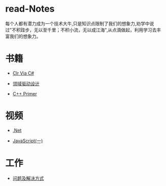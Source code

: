 # read-Notes 

每个人都有潜力成为一个技术大牛,只是知识点限制了我们的想象力,劝学中说过"不积跬步，无以至千里；不积小流，无以成江海",从点滴做起，利用学习去丰富我们的想象力。

# 书籍
*  [Clr Via C#](https://github.com/yuxl01/read-Notes/blob/master/book/CLR%20Via%20C%23.md)

*  [领域驱动设计](https://github.com/yuxl01/read-Notes/blob/master/book/%E9%A2%86%E5%9F%9F%E9%A9%B1%E5%8A%A8%E8%AE%BE%E8%AE%A1.md)

*  [C++ Primer]()





# 视频

*  [.Net](https://github.com/yuxl01/read-Notes/blob/master/vedio/.Net%E9%AB%98%E7%BA%A7.md)

*  [JavaScript(一)](https://github.com/yuxl01/read-Notes/blob/master/vedio/JavaScript.md)






# 工作

*  [问题及解决方式](https://github.com/yuxl01/read-Notes/blob/master/work/question.md)


